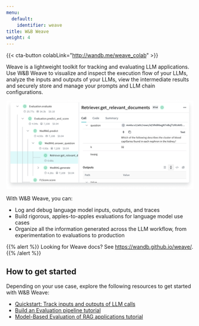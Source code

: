 ```yaml
---
menu:
  default:
    identifier: weave
title: W&B Weave
weight: 4
---
```


{{< cta-button colabLink="http://wandb.me/weave_colab" >}}

Weave is a lightweight toolkit for tracking and evaluating LLM applications. Use W&B Weave to visualize and inspect the execution flow of your LLMs, analyze the inputs and outputs of your LLMs, view the intermediate results and securely store and manage your prompts and LLM chain configurations.

![](/images/weave/weave-hero.png)

With W&B Weave, you can:
* Log and debug language model inputs, outputs, and traces
* Build rigorous, apples-to-apples evaluations for language model use cases
* Organize all the information generated across the LLM workflow, from experimentation to evaluations to production

{{% alert %}}
Looking for Weave docs? See https://wandb.github.io/weave/.
{{% /alert %}}

## How to get started 
Depending on your use case, explore the following resources to get started with W&B Weave:

* [Quickstart: Track inputs and outputs of LLM calls](https://wandb.github.io/weave/quickstart)
* [Build an Evaluation pipeline tutorial](https://wandb.github.io/weave/tutorial-eval)
* [Model-Based Evaluation of RAG applications tutorial](https://wandb.github.io/weave/tutorial-rag)